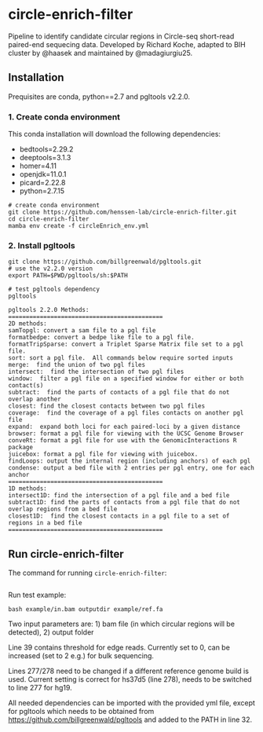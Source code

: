 # circle-enrich-filter

Pipeline to identify candidate circular regions in Circle-seq short-read paired-end sequecing data.
Developed by Richard Koche, adapted to BIH cluster by @haasek and maintained by @madagiurgiu25.

## Installation 

Prequisites are conda, python==2.7 and pgltools v2.2.0.

### 1. Create conda environment

This conda installation will download the following dependencies:

- bedtools=2.29.2
- deeptools=3.1.3
- homer=4.11
- openjdk=11.0.1
- picard=2.22.8
- python=2.7.15


```
# create conda environment
git clone https://github.com/henssen-lab/circle-enrich-filter.git
cd circle-enrich-filter
mamba env create -f circleEnrich_env.yml
```

### 2. Install pgltools 

```
git clone https://github.com/billgreenwald/pgltools.git
# use the v2.2.0 version
export PATH=$PWD/pgltools/sh:$PATH

# test pgltools dependency
pgltools

pgltools 2.2.0 Methods:
============================================
2D methods:
samTopgl: convert a sam file to a pgl file
formatbedpe: convert a bedpe like file to a pgl file.
formatTripSparse: convert a Triplet Sparse Matrix file set to a pgl file.
sort: sort a pgl file.  All commands below require sorted inputs
merge:  find the union of two pgl files
intersect:  find the intersection of two pgl files
window:  filter a pgl file on a specified window for either or both contact(s)
subtract:  find the parts of contacts of a pgl file that do not overlap another
closest: find the closest contacts between two pgl files
coverage:  find the coverage of a pgl files contacts on another pgl file
expand:  expand both loci for each paired-loci by a given distance
browser: format a pgl file for viewing with the UCSC Genome Browser
conveRt: format a pgl file for use with the GenomicInteractions R package
juicebox: format a pgl file for viewing with juicebox.
findLoops: output the internal region (including anchors) of each pgl
condense: output a bed file with 2 entries per pgl entry, one for each anchor
============================================
1D methods:
intersect1D: find the intersection of a pgl file and a bed file
subtract1D: find the parts of contacts from a pgl file that do not overlap regions from a bed file
closest1D:  find the closest contacts in a pgl file to a set of regions in a bed file
============================================

```

## Run circle-enrich-filter

The command for running `circle-enrich-filter`:

```

```

Run test example:

```
bash example/in.bam outputdir example/ref.fa 
```


Two input parameters are: 1) bam file (in which circular regions will be detected), 2) output folder

Line 39 contains threshold for edge reads. Currently set to 0, can be increased (set to 2 e.g.) for bulk sequencing.

Lines 277/278 need to be changed if a different reference genome build is used. Current setting is correct for hs37d5 (line 278),
needs to be switched to line 277 for hg19.

All needed dependencies can be imported with the provided yml file, except for pgltools which needs to be obtained from https://github.com/billgreenwald/pgltools and added to the PATH in line 32.
